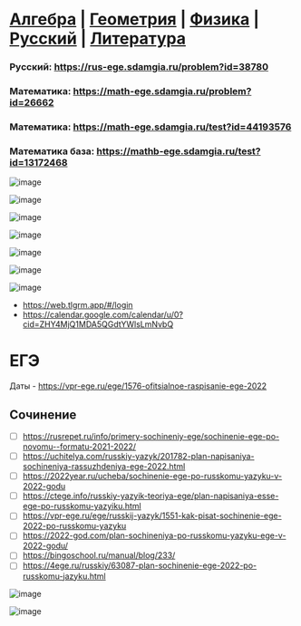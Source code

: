 # [Алгебра](https://github.com/sch1432/sch1432/tree/main/math) | [Геометрия](https://github.com/sch1432/sch1432/tree/main/math#Геометрия) | [Физика](https://github.com/sch1432/sch1432/tree/main/fiz) | [Русский](https://github.com/sch1432/sch1432/tree/main/rus) | [Литература](https://github.com/sch1432/sch1432/tree/main/lit)

### Русский: https://rus-ege.sdamgia.ru/problem?id=38780
### Математика: https://math-ege.sdamgia.ru/problem?id=26662
### Математика: https://math-ege.sdamgia.ru/test?id=44193576
### Математика база: https://mathb-ege.sdamgia.ru/test?id=13172468

![image](https://user-images.githubusercontent.com/70198995/161596423-31cc6736-a3fc-442a-852c-2f692f6a959a.png)

![image](https://user-images.githubusercontent.com/70198995/160388469-83210b97-aa63-4ac2-8a3d-0b635dc505fb.png)

![image](https://user-images.githubusercontent.com/70198995/160241587-ef2a0301-54ca-4d20-8144-61748971dae7.png)

![image](https://user-images.githubusercontent.com/70198995/160241605-a4d34750-a8c7-48a9-baa2-91ff2bf19d69.png)

![image](https://user-images.githubusercontent.com/70198995/160241665-83f902ca-d696-4407-ab73-8ebbae336c03.png)

![image](https://user-images.githubusercontent.com/70198995/160388085-b256cbb2-70e6-4cd0-85f4-a1f34830f9e6.png)


![image](https://user-images.githubusercontent.com/97444278/152787874-5084061e-1b2c-43dc-958b-560c8ca76e8e.png)

- https://web.tlgrm.app/#/login
- https://calendar.google.com/calendar/u/0?cid=ZHY4MjQ1MDA5QGdtYWlsLmNvbQ

# ЕГЭ
Даты - https://vpr-ege.ru/ege/1576-ofitsialnoe-raspisanie-ege-2022


## Сочинение
- [ ] https://rusrepet.ru/info/primery-sochineniy-ege/sochinenie-ege-po-novomu--formatu-2021-2022/
- [ ] https://uchitelya.com/russkiy-yazyk/201782-plan-napisaniya-sochineniya-rassuzhdeniya-ege-2022.html
- [ ] https://2022year.ru/ucheba/sochinenie-ege-po-russkomu-yazyku-v-2022-godu
- [ ] https://ctege.info/russkiy-yazyik-teoriya-ege/plan-napisaniya-esse-ege-po-russkomu-yazyiku.html
- [ ] https://vpr-ege.ru/ege/russkij-yazyk/1551-kak-pisat-sochinenie-ege-2022-po-russkomu-yazyku
- [ ] https://2022-god.com/plan-sochineniya-po-russkomu-yazyku-ege-v-2022-godu/
- [ ] https://bingoschool.ru/manual/blog/233/
- [ ] https://4ege.ru/russkiy/63087-plan-sochinenie-ege-2022-po-russkomu-jazyku.html

![image](https://user-images.githubusercontent.com/70198995/158185745-7199f1f9-69b1-40d8-b5c3-72da80e8e69a.png)

![image](https://user-images.githubusercontent.com/70198995/158437431-af1e008c-4e3a-4773-9046-d7492e1bb605.png)

